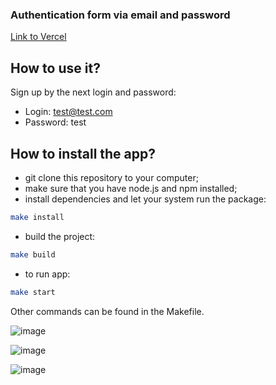 ### Authentication form via email and password

[Link to Vercel](https://ylab-homework.vercel.app/)

## How to use it?

Sign up by the next login and password:

* Login: test@test.com
* Password: test

## How to install the app?

- git clone this repository to your computer;
- make sure that you have node.js and npm installed;
- install dependencies and let your system run the package:
```bash
make install
```
- build the project:
```bash
make build
```
- to run app:
```bash
make start
```
Other commands can be found in the Makefile.

![image](https://github.com/user-attachments/assets/e866041e-3db7-4546-9a8e-a0f68fb944e0)

![image](https://github.com/user-attachments/assets/4492ebab-28f0-4c88-9a21-78e09462a31f)

![image](https://github.com/user-attachments/assets/3a57bae9-f35b-4b37-9954-02406e146675)

